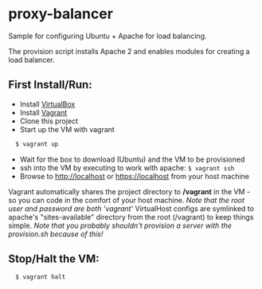 proxy-balancer
==============

Sample for configuring Ubuntu + Apache for load balancing.

The provision script installs Apache 2 and enables modules for creating a load balancer.

## First Install/Run:
* Install [VirtualBox][virtualbox.url]
* Install [Vagrant][vagrant.url]
* Clone this project
* Start up the VM with vagrant

```bash
  $ vagrant up
```
* Wait for the box to download (Ubuntu) and the VM to be provisioned
* ssh into the VM by executing to work with apache: `$ vagrant ssh`
* Browse to [http://localhost][localhost.url] or [https://localhost][localhost.url.ssl] from your host machine

Vagrant automatically shares the project directory to **/vagrant** in the VM - so you can code in the comfort of your host machine.
*Note that the root user and password are both 'vagrant'*
VirtualHost configs are symlinked to apache's "sites-available" directory from the root (/vagrant) to keep things simple.
*Note that you probably shouldn't provision a server with the provision.sh because of this!*

## Stop/Halt the VM:

```bash
  $ vagrant halt
```

[virtualbox.url]:https://www.virtualbox.org/
[vagrant.url]:http://www.vagrantup.com/
[localhost.url]:http://192.168.100.10
[localhost.url.ssl]:https://192.168.100.10
